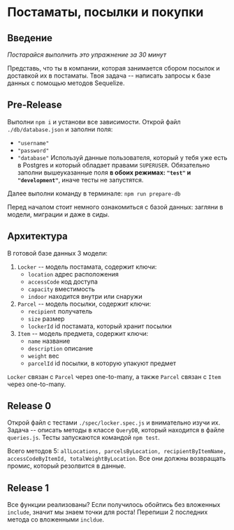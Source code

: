 # Постаматы, посылки и покупки

## Введение

*Постарайся выполнить это упражнение за 30 минут*

Представь, что ты в компании, которая занимается сбором посылок и доставкой их в постаматы. Твоя задача -- написать запросы к базе данных с помощью методов Sequelize.

## Pre-Release

Выполни `npm i` и установи все зависимости. Открой файл `./db/database.json` и заполни поля:
- `"username"`
- `"password"`
- `"database"`
Используй данные пользователя, который у тебя уже есть в Postgres и который обладает правами `SUPERUSER`. Обязательно заполни вышеуказанные поля **в обоих режимах: `"test"` и `"development"`**, иначе тесты не запустятся.

Далее выполни команду в терминале: `npm run prepare-db`

Перед началом стоит немного ознакомиться с базой данных: загляни в модели, миграции и даже в сиды.

## Архитектура

В готовой базе данных 3 модели:

1. `Locker` -- модель постамата, содержит ключи:
   - `location` адрес расположения
   - `accessCode` код доступа
   - `capacity` вместимость
   - `indoor` находится внутри или снаружи
2. `Parcel` -- модель посылки, содержит ключи:
   - `recipient` получатель
   - `size` размер
   - `lockerId` id постамата, который хранит посылки
3. `Item` -- модель предмета, содержит ключи:
   - `name` название
   - `description` описание
   - `weight` вес
   - `parcelId` id посылки, в которую упакуют предмет

`Locker` связан с `Parcel` через one-to-many, а также `Parcel` связан с `Item` через one-to-many.


## Release 0

Открой файл с тестами `./spec/locker.spec.js` и внимательно изучи их. Задача -- описать методы в классе `QueryDB`, который находится в файле `queries.js`. Тесты запускаются командой `npm test`.

Всего методов 5: `allLocations, parcelsByLocation, recipientByItemName, accessCodeByItemId, totalWeightByLocation`. Все они должны возвращать промис, который резолвится в данные.

## Release 1

Все функции реализованы? Если получилось обойтись без вложенных `include`, значит мы знаем точки для роста! Перепиши 2 последних метода со вложенными `incldue`.